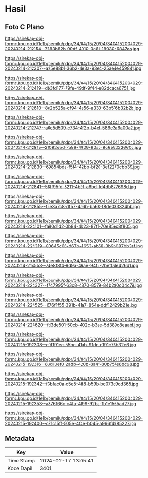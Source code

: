 # Hasil

## Foto C Plano

https://sirekap-obj-formc.kpu.go.id/1e1b/pemilu/pdpr/34/04/15/20/04/3404152004029-20240214-212154--7683b82b-99df-4010-9e61-18030e6847aa.jpg

https://sirekap-obj-formc.kpu.go.id/1e1b/pemilu/pdpr/34/04/15/20/04/3404152004029-20240214-212307--a25e88b1-36b2-4e3a-93e4-25ae4e459841.jpg

https://sirekap-obj-formc.kpu.go.id/1e1b/pemilu/pdpr/34/04/15/20/04/3404152004029-20240214-212419--db3fd177-79fe-49df-9f44-e82dcaca6751.jpg

https://sirekap-obj-formc.kpu.go.id/1e1b/pemilu/pdpr/34/04/15/20/04/3404152004029-20240214-212610--8e2b525a-cf94-4e56-a330-63b516b32b2b.jpg

https://sirekap-obj-formc.kpu.go.id/1e1b/pemilu/pdpr/34/04/15/20/04/3404152004029-20240214-212747--a6c5d509-c734-4f2b-b4ef-586e3a6a00a2.jpg

https://sirekap-obj-formc.kpu.go.id/1e1b/pemilu/pdpr/34/04/15/20/04/3404152004029-20240214-212815--21082ebd-7a56-4929-92ac-8c659222660c.jpg

https://sirekap-obj-formc.kpu.go.id/1e1b/pemilu/pdpr/34/04/15/20/04/3404152004029-20240214-212830--69854bda-f5f4-42bb-bf20-3ef2270cbb39.jpg

https://sirekap-obj-formc.kpu.go.id/1e1b/pemilu/pdpr/34/04/15/20/04/3404152004029-20240214-212841--58ff95fd-8211-4b9f-a6bd-1d4db877698d.jpg

https://sirekap-obj-formc.kpu.go.id/1e1b/pemilu/pdpr/34/04/15/20/04/3404152004029-20240214-212855--f5e3a7c8-df57-4a6b-ba68-f8de083324bb.jpg

https://sirekap-obj-formc.kpu.go.id/1e1b/pemilu/pdpr/34/04/15/20/04/3404152004029-20240214-224101--fa80d1d2-0b84-4b23-87f1-70e85ec8f805.jpg

https://sirekap-obj-formc.kpu.go.id/1e1b/pemilu/pdpr/34/04/15/20/04/3404152004029-20240214-224319--80645c66-d67b-4653-ab58-3b9b087bb3af.jpg

https://sirekap-obj-formc.kpu.go.id/1e1b/pemilu/pdpr/34/04/15/20/04/3404152004029-20240214-214553--74e8f8f4-9d9a-46ae-94f5-2bef0de426d1.jpg

https://sirekap-obj-formc.kpu.go.id/1e1b/pemilu/pdpr/34/04/15/20/04/3404152004029-20240214-224327--f747995f-63c8-4870-8579-84b290c04c79.jpg

https://sirekap-obj-formc.kpu.go.id/1e1b/pemilu/pdpr/34/04/15/20/04/3404152004029-20240214-224525--676f1f55-391b-41a7-854e-ddf12429b21e.jpg

https://sirekap-obj-formc.kpu.go.id/1e1b/pemilu/pdpr/34/04/15/20/04/3404152004029-20240214-224620--fd3de501-50cb-402c-b3ae-5d389c8eaabf.jpg

https://sirekap-obj-formc.kpu.go.id/1e1b/pemilu/pdpr/34/04/15/20/04/3404152004029-20240215-192308--c0f191ec-55bc-41ab-91dc-c191c76b32e6.jpg

https://sirekap-obj-formc.kpu.go.id/1e1b/pemilu/pdpr/34/04/15/20/04/3404152004029-20240215-192316--83d10ef0-2adb-420b-8a4f-80b757e8bc98.jpg

https://sirekap-obj-formc.kpu.go.id/1e1b/pemilu/pdpr/34/04/15/20/04/3404152004029-20240215-192342--f3bfac0a-c5e5-4ff8-b59b-bc073c9cd365.jpg

https://sirekap-obj-formc.kpu.go.id/1e1b/pemilu/pdpr/34/04/15/20/04/3404152004029-20240215-192353--a876f66c-c4fa-4f99-92ba-1b1e1565ad27.jpg

https://sirekap-obj-formc.kpu.go.id/1e1b/pemilu/pdpr/34/04/15/20/04/3404152004029-20240215-192400--c71c15ff-505e-4f4e-b045-a966f4985227.jpg


## Metadata

| Key        | Value               |
| ---------- | ------------------- |
| Time Stamp | 2024-02-17 13:05:41 |
| Kode Dapil | 3401                |



